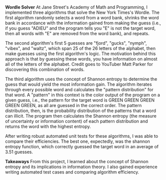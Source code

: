 **Wordle Solver**
At Jane Street's Academy of Math and Programming, I implemented three algorithms that solve the New York Times's Wordle. The first algorithm randomly selects a word from a word bank, shrinks the word bank in 
accordance with the information gained from making the guess (i.e., if you guess "ADIEU" and the program tells you "E" is not the target word, then all words with "E" are removed from the word bank), and repeats. 

The second algorithm's first 5 guesses are "fjord", "gucks", "nymph", "vibex", and "waltz", which span 25 of the 26 letters of the alphabet, then make guesses using the first algorithm's logic. The motivation 
behind this approach is that by guessing these words, you have information on almost all of the letters of the alphabet. Credit goes to YouTuber Matt Parker for discovering this combination of words. 

The third algorithm uses the concept of Shannon entropy to determine the guess that would yield the most information gain. The algorithm iterates through every possible word and calculates the "pattern distribution"
for that word. A "pattern" in this context is the color output of the program on a given guess, i.e., the pattern for the target word is GREEN GREEN GREEN GREEN GREEN, as all are guessed in the correct order. 
The pattern distribution, then, is the probability distribution of the patterns that a word can illicit. The program then calculates the Shannon entropy (the measure of uncertainty or information content) of each 
pattern distribution and returns the word with the highest entropy.

After writing robust automated unit tests for these algorithms, I was able to compare their efficiencies. The best one, expectedly, was the shannon entropy function, which correctly guessed the target word 
in an average of 3.51 guesses.

**Takeaways**
From this project, I learned about the concept of Shannon entropy and its implications in information theory. I also gained experience writing automated test cases and comparing algorithm efficiency.
